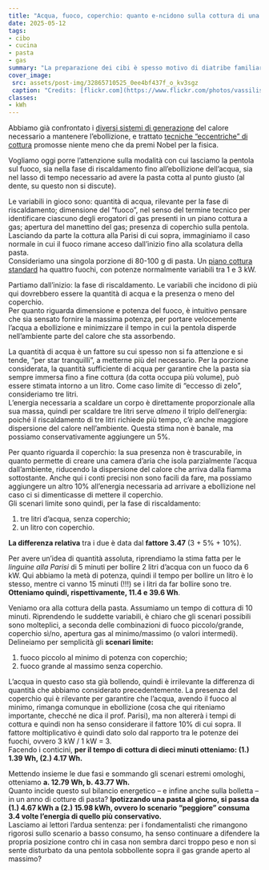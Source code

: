 ```yaml
---
title: "Acqua, fuoco, coperchio: quanto e-ncidono sulla cottura di una pasta?"
date: 2025-05-12
tags:
- cibo
- cucina
- pasta
- gas
summary: "La preparazione dei cibi è spesso motivo di diatribe familiari. Una di queste riguarda una preparazione quotidiana nelle cucine italiane: la pasta. Non trovate qui la ricetta perfetta della carbonara, ma un confronto di consumi energetici tra le varie modalità di cottura della pasta su un fornello a gas."
cover_image:
 src: assets/post-img/32865710525_0ee4bf437f_o_kv3sgz
 caption: "Credits: [flickr.com](https://www.flickr.com/photos/vassilisonline/32865710525) - [CC BY-SA 2.0](https://creativecommons.org/licenses/by-sa/2.0/)"
classes:
- kWh
---
```


Abbiamo già confrontato i [diversi sistemi di generazione](https://resconda.it/articles/gas-elettrico-tradizionale-o-induzione/) del calore necessario a mantenere l’ebollizione, e trattato [tecniche “eccentriche” di cottura](https://resconda.it/articles/la-pasta-alla-parisi-1/) promosse niente meno che da premi Nobel per la fisica.

Vogliamo oggi porre l’attenzione sulla modalità con cui lasciamo la pentola sul fuoco, sia nella fase di riscaldamento fino all’ebollizione dell’acqua, sia nel lasso di tempo necessario ad avere la pasta cotta al punto giusto (al dente, su questo non si discute).

Le variabili in gioco sono: quantità di acqua, rilevante per la fase di riscaldamento; dimensione del “fuoco”, nel senso del termine tecnico per identificare ciascuno degli erogatori di gas presenti in un piano cottura a gas; apertura del manettino del gas; presenza di coperchio sulla pentola.  
Lasciando da parte la cottura alla Parisi di cui sopra, immaginiamo il caso normale in cui il fuoco rimane acceso dall’inizio fino alla scolatura della pasta.  
Consideriamo una singola porzione di 80-100 g di pasta. Un [piano cottura standard](https://ecquologia.com/sistemi-di-cottura-a-gas-quanto-ci-costano/) ha quattro fuochi, con potenze normalmente variabili tra 1 e 3 kW.

Partiamo dall’inizio: la fase di riscaldamento. Le variabili che incidono di più qui dovrebbero essere la quantità di acqua e la presenza o meno del coperchio.   
Per quanto riguarda dimensione e potenza del fuoco, è intuitivo pensare che sia sensato fornire la massima potenza, per portare velocemente l’acqua a ebollizione e minimizzare il tempo in cui la pentola disperde nell’ambiente parte del calore che sta assorbendo. 

La quantità di acqua è un fattore su cui spesso non si fa attenzione e si tende, “per star tranquilli”, a metterne più del necessario. Per la porzione considerata, la quantità sufficiente di acqua per garantire che la pasta sia sempre immersa fino a fine cottura (da cotta occupa più volume), può essere stimata intorno a un litro. Come caso limite di “eccesso di zelo”, consideriamo tre litri.   
L’energia necessaria a scaldare un corpo è direttamente proporzionale alla sua massa, quindi per scaldare tre litri serve *almeno* il triplo dell’energia: poiché il riscaldamento di tre litri richiede più tempo, c’è anche maggiore dispersione del calore nell’ambiente. Questa stima non è banale, ma possiamo conservativamente aggiungere un 5%.

Per quanto riguarda il coperchio: la sua presenza non è trascurabile, in quanto permette di creare una camera d’aria che isola parzialmente l’acqua dall’ambiente, riducendo la dispersione del calore che arriva dalla fiamma sottostante. Anche qui i conti precisi non sono facili da fare, ma possiamo aggiungere un altro 10% all’energia necessaria ad arrivare a ebollizione nel caso ci si dimenticasse di mettere il coperchio.  
Gli scenari limite sono quindi, per la fase di riscaldamento: 

1. tre litri d’acqua, senza coperchio;  
2. un litro con coperchio. 

**La differenza relativa** tra i due è data dal **fattore 3.47** (3 \+ 5% \+ 10%).

Per avere un’idea di quantità assoluta, riprendiamo la stima fatta per le *linguine alla Parisi* di 5 minuti per bollire 2 litri d’acqua con un fuoco da 6 kW. Qui abbiamo la metà di potenza, quindi il tempo per bollire un litro è lo stesso, mentre ci vanno 15 minuti (!!!) se i litri da far bollire sono tre. **Otteniamo quindi, rispettivamente, 11.4 e 39.6 Wh**. 

Veniamo ora alla cottura della pasta. Assumiamo un tempo di cottura di 10 minuti. Riprendendo le suddette variabili, è chiaro che gli scenari possibili sono molteplici, a seconda delle combinazioni di fuoco piccolo/grande, coperchio sì/no, apertura gas al minimo/massimo (o valori intermedi). Delineiamo per semplicità gli **scenari limite:** 

1. fuoco piccolo al minimo di potenza con coperchio;  
2. fuoco grande al massimo senza coperchio. 

L’acqua in questo caso sta già bollendo, quindi è irrilevante la differenza di quantità che abbiamo considerato precedentemente. La presenza del coperchio qui è rilevante per garantire che l’acqua, avendo il fuoco al minimo, rimanga comunque in ebollizione (cosa che qui riteniamo importante, checché ne dica il prof. Parisi), ma non altererà i tempi di cottura e quindi non ha senso considerare il fattore 10% di cui sopra. Il fattore moltiplicativo è quindi dato solo dal rapporto tra le potenze dei fuochi, ovvero 3 kW / 1 kW \= 3\.  
Facendo i conticini, **per il tempo di cottura di dieci minuti otteniamo: (1.) 1.39 Wh, (2.) 4.17 Wh.**

Mettendo insieme le due fasi e sommando gli scenari estremi omologhi, otteniamo **a. 12.79 Wh, b. 43.77 Wh.**  
Quanto incide questo sul bilancio energetico – e infine anche sulla bolletta – in un anno di cotture di pasta? **Ipotizzando una pasta al giorno, si passa da (1.) 4.67 kWh a (2.) 15.98 kWh, ovvero lo scenario “peggiore” consuma 3.4 volte l’energia di quello più conservativo.**  
Lasciamo ai lettori l’ardua sentenza: per i fondamentalisti che rimangono rigorosi sullo scenario a basso consumo, ha senso continuare a difendere la propria posizione contro chi in casa non sembra darci troppo peso e non si sente disturbato da una pentola sobbollente sopra il gas grande aperto al massimo?
    